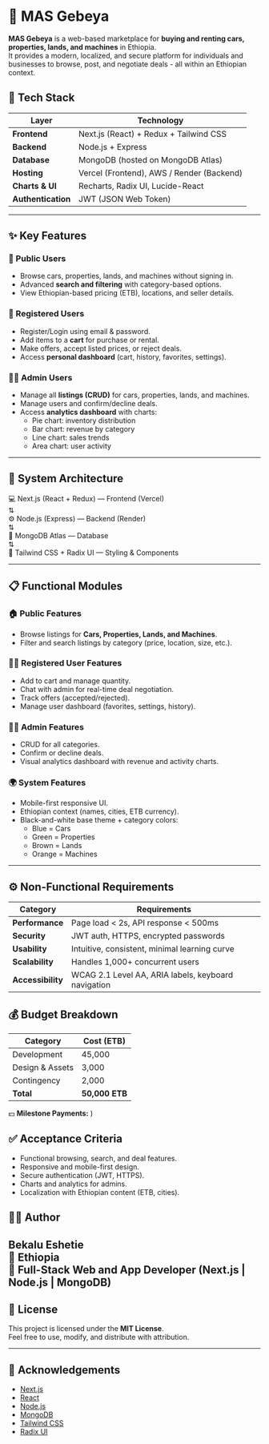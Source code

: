 # 🏡 MAS Gebeya

**MAS Gebeya** is a web-based marketplace for **buying and renting cars, properties, lands, and machines** in Ethiopia.  
It provides a modern, localized, and secure platform for individuals and businesses to browse, post, and negotiate deals - all within an Ethiopian context.



## 🚀 Tech Stack

| Layer | Technology |
|-------|-------------|
| **Frontend** | Next.js (React) + Redux + Tailwind CSS |
| **Backend** | Node.js + Express |
| **Database** | MongoDB (hosted on MongoDB Atlas) |
| **Hosting** | Vercel (Frontend), AWS / Render (Backend) |
| **Charts & UI** | Recharts, Radix UI, Lucide-React |
| **Authentication** | JWT (JSON Web Token) |

---

## ✨ Key Features

### 👥 Public Users
- Browse cars, properties, lands, and machines without signing in.  
- Advanced **search and filtering** with category-based options.  
- View Ethiopian-based pricing (ETB), locations, and seller details.

### 🔐 Registered Users
- Register/Login using email & password.  
- Add items to a **cart** for purchase or rental.  
- Make offers, accept listed prices, or reject deals.  
- Access **personal dashboard** (cart, history, favorites, settings).  

### 🧑‍💼 Admin Users
- Manage all **listings (CRUD)** for cars, properties, lands, and machines.  
- Manage users and confirm/decline deals.  
- Access **analytics dashboard** with charts:
  - Pie chart: inventory distribution  
  - Bar chart: revenue by category  
  - Line chart: sales trends  
  - Area chart: user activity  

---

## 🧩 System Architecture

💻  Next.js (React + Redux) — Frontend (Vercel)  
   ⇅  
⚙️  Node.js (Express) — Backend (Render)  
   ⇅  
🍃  MongoDB Atlas — Database  
   ⇅    
🎨  Tailwind CSS + Radix UI — Styling & Components



---

## 📋 Functional Modules

### 🏠 Public Features
- Browse listings for **Cars, Properties, Lands, and Machines**.  
- Filter and search listings by category (price, location, size, etc.).  

### 👨‍💻 Registered User Features
- Add to cart and manage quantity.  
- Chat with admin for real-time deal negotiation.  
- Track offers (accepted/rejected).  
- Manage user dashboard (favorites, settings, history).  

### 🧑‍💼 Admin Features
- CRUD for all categories.  
- Confirm or decline deals.  
- Visual analytics dashboard with revenue and activity charts.

### 🌍 System Features
- Mobile-first responsive UI.  
- Ethiopian context (names, cities, ETB currency).  
- Black-and-white base theme + category colors:
  - Blue = Cars  
  - Green = Properties  
  - Brown = Lands  
  - Orange = Machines  

---

## ⚙️ Non-Functional Requirements

| Category | Requirements |
|-----------|--------------|
| **Performance** | Page load < 2s, API response < 500ms |
| **Security** | JWT auth, HTTPS, encrypted passwords |
| **Usability** | Intuitive, consistent, minimal learning curve |
| **Scalability** | Handles 1,000+ concurrent users |
| **Accessibility** | WCAG 2.1 Level AA, ARIA labels, keyboard navigation |


## 💰 Budget Breakdown

| Category | Cost (ETB) |
|-----------|-------------|
| Development | 45,000 |
| Design & Assets | 3,000 |
| Contingency | 2,000 |
| **Total** | **50,000 ETB** |

💵 **Milestone Payments:**
)


## ✅ Acceptance Criteria

- Functional browsing, search, and deal features.  
- Responsive and mobile-first design.  
- Secure authentication (JWT, HTTPS).  
- Charts and analytics for admins.  
- Localization with Ethiopian content (ETB, cities).  


## 👨‍💻 Author

**Bekalu Eshetie**  
📍 Ethiopia  
💼 Full-Stack Web and App Developer (Next.js | Node.js | MongoDB)  
---

## 📝 License

This project is licensed under the **MIT License**.  
Feel free to use, modify, and distribute with attribution.

---

## 💬 Acknowledgements

- [Next.js](https://nextjs.org)  
- [React](https://react.dev)  
- [Node.js](https://nodejs.org)  
- [MongoDB](https://www.mongodb.com)  
- [Tailwind CSS](https://tailwindcss.com)  
- [Radix UI](https://www.radix-ui.com)


